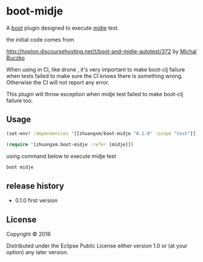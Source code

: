 # boot-midje

A [boot](https://github.com/boot-clj/boot) plugin designed to execute [midje](https://github.com/marick/Midje) test.

the initial code comes from

http://hoplon.discoursehosting.net/t/boot-and-midje-autotest/372
by [Michal Buczko](http://hoplon.discoursehosting.net/users/mbuczko)

When using in CI, like drone , it's very important to make boot-clj failure when tests failed to make sure the CI knows there is something wrong. Otherwise the CI will not report any error.

This plugin will throw exception when midje test failed to make boot-clj failure too.

## Usage

````clj
(set-env! :dependencies '[[zhuangxm/boot-midje "0.1.0" :scope "test"]])

(require '[zhuangxm.boot-midje :refer [midje]])

````

using command below to execute midje test

```bash
boot midje
```

## release history

* 0.1.0  first version

## License

Copyright © 2016

Distributed under the Eclipse Public License either version 1.0 or (at
your option) any later version.
